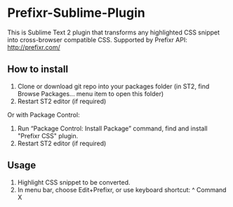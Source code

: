 Prefixr-Sublime-Plugin
======================

This is Sublime Text 2 plugin that transforms any highlighted CSS snippet into cross-browser compatible CSS.
Supported by Prefixr API: http://prefixr.com/

How to install
--------------

1. Clone or download git repo into your packages folder (in ST2, find Browse Packages... menu item to open this folder)
2. Restart ST2 editor (if required)

Or with Package Control:

1. Run “Package Control: Install Package” command, find and install "Prefixr CSS" plugin.
2. Restart ST2 editor (if required)

Usage
-----

1. Highlight CSS snippet to be converted.
2. In menu bar, choose Edit+Prefixr, or use keyboard shortcut: ^ Command X
